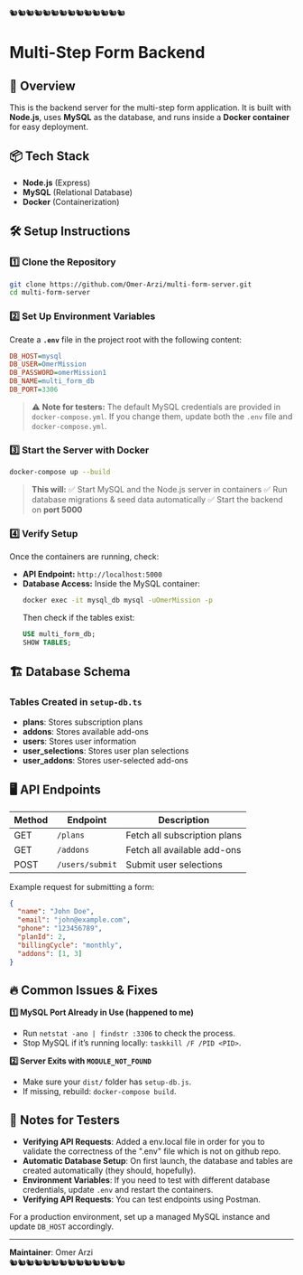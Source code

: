 🐿️🐿️🐿️🐿️🐿️🐿️🐿️🐿️🐿️🐿️🐿️🐿️🐿️🐿️

# Multi-Step Form Backend

## 🚀 Overview

This is the backend server for the multi-step form application. It is built with **Node.js**, uses **MySQL** as the database, and runs inside a **Docker container** for easy deployment.

## 📦 Tech Stack

- **Node.js** (Express)
- **MySQL** (Relational Database)
- **Docker** (Containerization)

## 🛠️ Setup Instructions

### 1️⃣ Clone the Repository

```sh
git clone https://github.com/Omer-Arzi/multi-form-server.git
cd multi-form-server
```

### 2️⃣ Set Up Environment Variables

Create a **`.env`** file in the project root with the following content:

```ini
DB_HOST=mysql
DB_USER=OmerMission
DB_PASSWORD=omerMission1
DB_NAME=multi_form_db
DB_PORT=3306
```

> ⚠️ **Note for testers:** The default MySQL credentials are provided in `docker-compose.yml`. If you change them, update both the `.env` file and `docker-compose.yml`.

### 3️⃣ Start the Server with Docker

```sh
docker-compose up --build
```

> **This will:**
> ✅ Start MySQL and the Node.js server in containers
> ✅ Run database migrations & seed data automatically
> ✅ Start the backend on **port 5000**

### 4️⃣ Verify Setup

Once the containers are running, check:

- **API Endpoint:** `http://localhost:5000`
- **Database Access:** Inside the MySQL container:
  ```sh
  docker exec -it mysql_db mysql -uOmerMission -p
  ```
  Then check if the tables exist:
  ```sql
  USE multi_form_db;
  SHOW TABLES;
  ```

## 🏗️ Database Schema

### **Tables Created in `setup-db.ts`**

- **plans**: Stores subscription plans
- **addons**: Stores available add-ons
- **users**: Stores user information
- **user_selections**: Stores user plan selections
- **user_addons**: Stores user-selected add-ons

## 🖥️ API Endpoints

| Method | Endpoint        | Description                  |
| ------ | --------------- | ---------------------------- |
| GET    | `/plans`        | Fetch all subscription plans |
| GET    | `/addons`       | Fetch all available add-ons  |
| POST   | `/users/submit` | Submit user selections       |

Example request for submitting a form:

```json
{
  "name": "John Doe",
  "email": "john@example.com",
  "phone": "123456789",
  "planId": 2,
  "billingCycle": "monthly",
  "addons": [1, 3]
}
```

## 🔥 Common Issues & Fixes

**1️⃣ MySQL Port Already in Use (happened to me)**

- Run `netstat -ano | findstr :3306` to check the process.
- Stop MySQL if it’s running locally: `taskkill /F /PID <PID>`.

**2️⃣ Server Exits with `MODULE_NOT_FOUND`**

- Make sure your `dist/` folder has `setup-db.js`.
- If missing, rebuild: `docker-compose build`.

## 📝 Notes for Testers

- **Verifying API Requests**: Added a env.local file in order for you to validate the correctness of the ".env" file which is not on github repo.
- **Automatic Database Setup**: On first launch, the database and tables are created automatically (they should, hopefully).
- **Environment Variables**: If you need to test with different database credentials, update `.env` and restart the containers.
- **Verifying API Requests**: You can test endpoints using Postman.

For a production environment, set up a managed MySQL instance and update `DB_HOST` accordingly.

---

**Maintainer**: Omer Arzi  
🐿️🐿️🐿️🐿️🐿️🐿️🐿️🐿️🐿️🐿️🐿️🐿️🐿️🐿️
